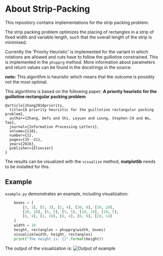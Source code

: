 # About Strip-Packing
This repository contains implementations for the strip packing problem.

The strip packing problem optimizes the placing of rectangles in a strip of fixed width and variable length, such that the overall length of the strip is minimised.

Currently the 'Priority Heuristic' is implemented for the variant in which rotations are allowed and cuts have to follow the guillotine constrained.
This is implemented in the `phspprg` method.
More information about parameters and return values can be found in the docstrings in the source.

**note:** This algorithm is heuristic which means that the outcome is possibly not the most optimal.

This algorithms is based on the following paper: **A priority heuristic for the guillotine rectangular packing problem**
```
@article{zhang2016priority,
  title={A priority heuristic for the guillotine rectangular packing problem},
  author={Zhang, Defu and Shi, Leyuan and Leung, Stephen CH and Wu, Tao},
  journal={Information Processing Letters},
  volume={116},
  number={1},
  pages={15--21},
  year={2016},
  publisher={Elsevier}
}
```

The results can be visualized with the `visualize` method, **matplotlib** needs to be installed for this.


## Example
`example.py` demonstrates an example, including visualization:
```python
    boxes = [
        [5, 3], [5, 3], [2, 4], [30, 8], [10, 20],
        [20, 10], [5, 5], [5, 5], [10, 10], [10, 5],
        [6, 4], [1, 10], [8, 4], [6, 6], [20, 14]
    ]
    width = 10
    height, rectangles = phspprg(width, boxes)
    visualize(width, height, rectangles)
    print("The height is: {}".format(height))

```

The output of the visualization is:
![Output of example](http://i.imgur.com/DhM96UK.png)
